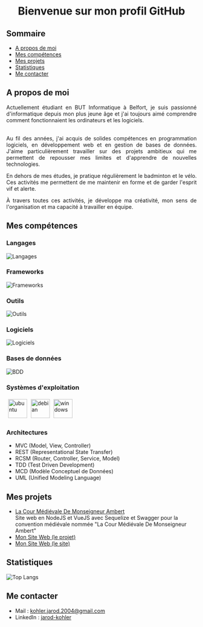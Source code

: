 <h1 align="center"> Bienvenue sur mon profil GitHub</h1>

## Sommaire

- [A propos de moi](#A-propos-de-moi)
- [Mes compétences](#Mes-compétences)
- [Mes projets](#Mes-projets)
- [Statistiques](#Statistiques)
- [Me contacter](#Me-contacter)


## A propos de moi
<div style="text-align: justify">
Actuellement étudiant en BUT Informatique à Belfort, je suis passionné d'informatique depuis mon plus jeune âge et j'ai toujours aimé comprendre comment fonctionnaient les ordinateurs et les logiciels.<br><br>

Au fil des années, j'ai acquis de solides compétences en programmation logiciels, en développement web et en gestion de bases de données. J'aime particulièrement travailler sur des projets ambitieux qui me permettent de repousser mes limites et d'apprendre de nouvelles technologies.<br>

En dehors de mes études, je pratique régulièrement le badminton et le vélo. Ces activités me permettent de me maintenir en forme et de garder l'esprit vif et alerte.<br>

À travers toutes ces activités, je développe ma créativité, mon sens de l'organisation et ma capacité à travailler en équipe.
</div>

## Mes compétences

### Langages

![Langages](https://skillicons.dev/icons?i=java,c,cpp,html,css,js,py,arduino,php,rust,ruby,ts&perline=6)

### Frameworks

![Frameworks](https://skillicons.dev/icons?i=nodejs,express,vuejs,flask,qt,symfony&perline=6)

### Outils

![Outils](https://skillicons.dev/icons?i=github,gitlab,docker,jenkins,maven&perline=6)

### Logiciels

![Logiciels](https://skillicons.dev/icons?i=postman,photoshop,illustrator,audition&perline=6)

### Bases de données

![BDD](https://skillicons.dev/icons?i=mysql,postgres,mongo&perline=6)

### Systèmes d'exploitation

<img alt="ubuntu" src="https://upload.wikimedia.org/wikipedia/commons/a/ab/Logo-ubuntu_cof-orange-hex.svg" height="50" style="margin: 5px"><img alt="debian" src="https://upload.wikimedia.org/wikipedia/commons/4/4a/Debian-OpenLogo.svg" height="50" style="margin: 5px"><img alt="windows" src="https://upload.wikimedia.org/wikipedia/commons/5/5f/Windows_logo_-_2012.svg" height="50" style="margin: 5px">

### Architectures

- MVC (Model, View, Controller)
- REST (Representational State Transfer)
- RCSM (Router, Controller, Service, Model)
- TDD (Test Driven Development)
- MCD (Modèle Conceptuel de Données)
- UML (Unified Modeling Language)


## Mes projets

- [La Cour Médiévale De Monseigneur Ambert](https://github.com/toma68/LCMDMA) <br>
Site web en NodeJS et VueJS avec Sequelize et Swagger pour la convention médiévale nommée "La Cour Médiévale De Monseigneur Ambert"
- [Mon Site Web (le projet)](https://github.com/jarod25/My_WebSite)
- [Mon Site Web (le site)](https://jarod-kohler.fr)

## Statistiques 
![Top Langs](https://github-readme-stats.vercel.app/api/top-langs/?username=jarod25&layout=compact&exclude_repo=s1-2021-ihm,SAE3-4-5&&langs_count=12)


## Me contacter

- Mail : [kohler.jarod.2004@gmail.com](mailto:kohler.jarod.2004@gmail.com)
- LinkedIn : [jarod-kohler](https://www.linkedin.com/in/jarod-kohler-b55060250/)

    
